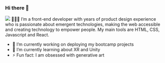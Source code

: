 ### Hi there 👋

<img src="https://cdn.discordapp.com/attachments/995431387333152778/1060610443820941332/marianaoka_3d_pixar_character_of_girl_with_black_hair_bangs_and_07ac6e35-410f-4662-b346-f27692abd36c.png">
👩🏻‍💻 I’m a front-end developer with years of product design experience who is passionate about emergent technologies, making the web accessible and creating technology to empower people. My main tools are HTML, CSS, Javascript and React.

- 🔭 I’m currently working on deploying my bootcamp projects
- 🌱 I’m currently learning about XR and Unity
- ⚡ Fun fact: I am obsessed with generative art
